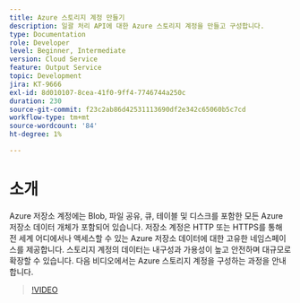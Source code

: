 ```yaml
---
title: Azure 스토리지 계정 만들기
description: 일괄 처리 API에 대한 Azure 스토리지 계정을 만들고 구성합니다.
type: Documentation
role: Developer
level: Beginner, Intermediate
version: Cloud Service
feature: Output Service
topic: Development
jira: KT-9666
exl-id: 8d010107-8cea-41f0-9ff4-7746744a250c
duration: 230
source-git-commit: f23c2ab86d42531113690df2e342c65060b5c7cd
workflow-type: tm+mt
source-wordcount: '84'
ht-degree: 1%

---
```


# 소개

Azure 저장소 계정에는 Blob, 파일 공유, 큐, 테이블 및 디스크를 포함한 모든 Azure 저장소 데이터 개체가 포함되어 있습니다. 저장소 계정은 HTTP 또는 HTTPS를 통해 전 세계 어디에서나 액세스할 수 있는 Azure 저장소 데이터에 대한 고유한 네임스페이스를 제공합니다. 스토리지 계정의 데이터는 내구성과 가용성이 높고 안전하며 대규모로 확장할 수 있습니다.
다음 비디오에서는 Azure 스토리지 계정을 구성하는 과정을 안내합니다.

>[!VIDEO](https://video.tv.adobe.com/v/340127?quality=12&learn=on)
